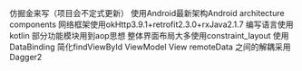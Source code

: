 仿掘金来写（项目会不定式更新）
使用Android最新架构Android architecture components
网络框架使用okHttp3.9.1+retrofit2.3.0+rxJava2.1.7
编写语言使用kotlin
部分功能模块用到aop思想
整体界面布局大多使用constraint_layout
使用DataBinding 简化findViewById
ViewModel View remoteData 之间的解耦采用Dagger2